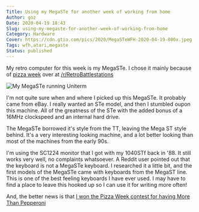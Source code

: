 ```yaml
---
Title: Using my MegaSTe for another week of working from home
Author: goz
Date: 2020-04-19 18:43
Slug: using-my-megaste-for-another-week-of-working-from-home
Category: Hardware
Cover: https://cdn.gtia.com/pics/2020/MegaSTeWFH-2020-04-19-800x.jpeg
Tags: wfh,atari,megaste
Status: published
---
```


My retro computer for this week is my MegaSTe. I chose it mainly because of [pizza week](TK) over at [/r/RetroBattlestations](TK)

![My MegaSTe running Uniterm](https://cdn.gtia.com/pics/2020/MegaSTeWFH-2020-04-19-800x.jpeg)

I'm not quite sure when and where I picked up this MegaSTe. It probably came from eBay. I really wanted an STe model, and then I stumbled oupon this machine. All of the greatness of the STe with the added bonus of a 16MHz clockspeed and an internal hard drive.

The MegaSTe borrowed it's style from the TT, leaving the Mega ST style behind. It's a very interesting looking machine, and a lot better looking than most of the machines from the early 90s.

I'm using the SC1224 monitor that I got with my 1040STf back in '88. It still works very well, no complaints whatsoever. A Reddit user pointed out that the keyboard is not a MegaSTe keyboard. I researched it a little bit, and the first models of the MegaSTe came with keyboards from the MegaST line. This is one of the best feeling keyboards I have ever used. I may have to find a place to leave this hooked up so I can use it for writing more often!

And, the better news is that [I won the Pizza Week contest for having More Than Pepperoni](https://www.reddit.com/r/retrobattlestations/comments/g4g84e/pizza_week_a_specialty_pizza_to_rise_above_the/)
